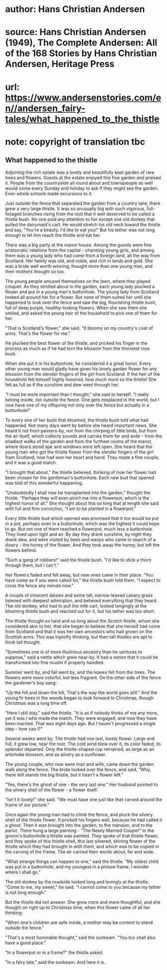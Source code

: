 # author: Hans Christian Andersen
# source: Hans Christian Andersen (1949), The Complete Andersen: All of the 168 Stories by Hans Christian Andersen, Heritage Press
# url: https://www.andersenstories.com/en//andersen_fairy-tales/what_happened_to_the_thistle
# note: copyright of translation tbc

## What happened to the thistle 

Adjoining the rich estate was a lovely and beautifully kept garden of
rare trees and flowers. Guests at the estate enjoyed this fine garden
and praised it. People from the countryside all round about and
townspeople as well would come every Sunday and holiday to ask if they
might see the garden. Even whole schools made excursions to it.

Just outside the fence that separated the garden from a country lane,
there grew a very large thistle. It was so unusually big with such
vigorous, full-foliaged branches rising from the root that it well
deserved to be called a thistle bush. No one paid any attention to her
except one old donkey that pulled the dairymaid's cart. He would
stretch his old neck toward the thistle and say, "You're a beauty.
I'd like to eat you!" But his tether was not long enough to let him
reach the thistle and eat her.

There was a big party at the manor house. Among the guests were fine
aristocratic relations from the capital - charming young girls, and
among them was a young lady who had come from a foreign land, all the
way from Scotland. Her family was old, and noble, and rich in lands and
gold. She was a bride well worth winning, thought more than one young
man, and their mothers thought so too.

The young people amused themselves on the lawn, where they played
croquet. As they strolled about in the garden, each young lady plucked a
flower and put in a young man's buttonhole. The young lady from
Scotland looked all around her for a flower. But none of them suited her
until she happened to look over the fence and saw the big, flourishing
thistle bush, full of deep purple, healthy-looking flowers. When she saw
them she smiled, and asked the young heir of the household to pick one
of them for her.

"That is Scotland's flower," she said. "It blooms on my country's
coat of arms. That's the flower for me."

He plucked the best flower of the thistle, and pricked his finger in the
process as much as if he had torn the blossom from the thorniest rose
bush.

When she put it in his buttonhole, he considered it a great honor. Every
other young man would gladly have given his lovely garden flower for any
blossom from the slender fingers of the girl from Scotland. If the heir
of the household felt himself highly honored, how much more so the
thistle! She felt as full as if the sunshine and dew went through her.

"I must be more important than I thought," she said to herself. "I
really belong inside, not outside the fence. One gets misplaced in the
world, but I now have one of my offspring not only over the fence but
actually in a buttonhole!"

To every one of her buds that bloomed, the thistle bush told what had
happened. Not many days went by before she heard important news. She
heard it not from passers-by, nor from the chirping of little birds, but
from the air itself, which collects sounds and carries them far and
wide - from the shadiest walks of the garden and from the furthest rooms
of the manor, where doors stood ajar and windows were left open. She
heard that the young man who got the thistle flower from the slender
fingers of the girl from Scotland, now had won her heart and hand. They
made a fine couple, and it was a good match.

"I brought that about," the thistle believed, thinking of how her
flower had been chosen for the gentleman's buttonhole. Each new bud
that opened was told of this wonderful happening.

"Undoubtedly I shall now be transplanted into the garden," thought the
thistle. "Perhaps they will even pinch me into a flowerpot, which is
the highest honor of all." She thought about this so long that at
length she said with full and firm conviction, "I am to be planted in a
flowerpot."

Every little thistle bud which opened was promised that it too would be
put in a pot, perhaps even in a buttonhole, which was the highest it
could hope to go. But not one of them reached a flowerpot, much less a
buttonhole. They lived upon light and air. By day they drank sunshine,
by night they drank dew, and were visited by bees and wasps who came in
search of a dowry - the honey of the flower. And they took away the
honey, but left the flowers behind.

"Such a gang of robbers!" said the thistle bush. "I'd like to stick
a thorn through them, but I can't."

Her flowers faded and fell away, but new ones came in their place. "You
have come as if you were called for," the thistle bush told them. "I
expect to cross the fence any minute now."

A couple of innocent daisies and some tall, narrow-leaved canary grass
listened with deepest admiration, and believed everything that they
heard. The old donkey, who had to pull the milk cart, looked longingly
at the blooming thistle bush and reached out for it, but his tether was
too short.

The thistle thought so hard and so long about the Scotch thistle, whom
she considered akin to her, that she began to believe that she herself
had come from Scotland and that it was her own ancestors who had grown
on the Scottish arms. This was toplofty thinking, but then tall thistles
are apt to think tall thought.

"Sometimes one is of more illustrious ancestry than he ventures to
suppose," said a nettle which grew near-by. It had a notion that it
could be transformed into fine muslin if properly handled.

Summer went by, and fall went by, and the leaves fell from the trees.
The flowers were more colorful, but less fragrant. On the other side of
the fence the gardener's boy sang:

"Up the hill and down the hill,
That's the way the world goes still."
And the young fir trees in the woods began to look forward to Christmas,
though Christmas was a long time off.

"Here I still stay," said the thistle. "It is as if nobody thinks of
me any more, yet it was I who made the match. They were engaged, and now
they have been married. That was eight days ago. But I haven't
progressed a single step - how can I?"

Several weeks went by. The thistle had one last, lonely flower. Large
and full, it grew low, near the root. The cold wind blew over it, its
color faded, its splendor departed. Only the thistle-shaped cup
remained, as large as an artichoke blossom, and as silvery as a
sunflower.

The young couple, who now were man and wife, came down the garden walk
along the fence. The bride looked over the fence, and said, "Why, there
still stands the big thistle, but it hasn't a flower left."

"Yes, there's the ghost of one - the very last one." Her husband
pointed to the silvery shell of the flower - a flower itself.

"Isn't it lovely!" she said. "We must have one just like that carved
around the frame of our picture."

Once again the young man had to climb the fence, and pluck the silvery
shell of the thistle flower. It pricked his fingers well, because he had
called it a ghost. Then it was brought into the garden, to the mansion,
and to the parlor. There hung a large painting - "The Newly Married
Couple!" In the groom's buttonhole a thistle was painted. They spoke
of that thistle flower, and they spoke of this thistle shell, this last
silvered, shining flower of the thistle which they had brought in with
them, and which was to be copied in the carving of the frame. The air
carried their words about, far and wide.

"What strange things can happen to one," said the thistle. "My oldest
child was put in a buttonhole, and my youngest in a picture frame. I
wonder where I shall go."

The old donkey by the roadside looked long and lovingly at the thistle.
"Come to me, my sweet," he said. "I cannot come to you because my
tether is not long enough."

But the thistle did not answer. She grew more and more thoughtful, and
she thought on right up to Christmas time, when this flower came of all
her thinking:

"When one's children are safe inside, a mother may be content to stand
outside the fence."

"That's a most honorable thought," said the sunbeam. "You too shall
also have a good place."

"In a flowerpot or in a frame?" the thistle asked.

"In a fairy tale," said the sunbeam. And here it is.
